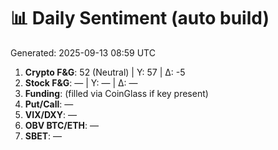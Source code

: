 # 📊 Daily Sentiment (auto build)
Generated: 2025-09-13 08:59 UTC

1) **Crypto F&G**: 52 (Neutral) | Y: 57 | Δ: -5
2) **Stock F&G**: — | Y: — | Δ: —
3) **Funding**: (filled via CoinGlass if key present)
4) **Put/Call**: —
5) **VIX/DXY**: —
6) **OBV BTC/ETH**: —
7) **SBET**: —
